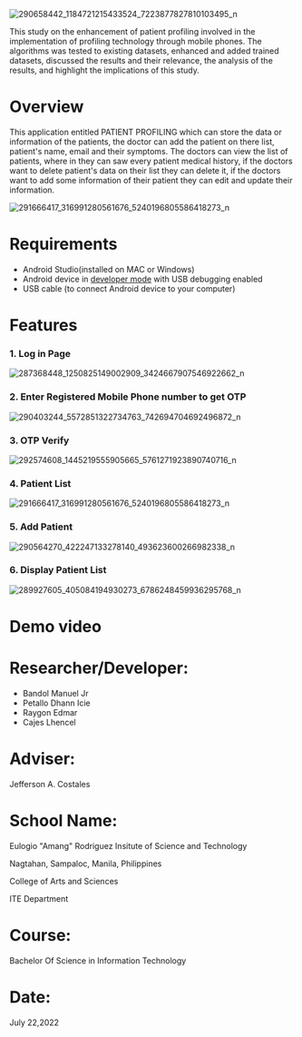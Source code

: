 
![290658442_1184721215433524_7223877827810103495_n](https://user-images.githubusercontent.com/106504421/180367137-53d22f97-cd14-44b6-97f4-39263fd67b93.png)

This study on the enhancement of patient profiling involved in the implementation of profiling technology through mobile phones. The algorithms was tested to existing datasets, enhanced and added trained datasets, discussed the results and their relevance, the analysis of the results, and highlight the implications of this study.


# Overview
This application entitled PATIENT PROFILING which can store the data or information of the patients, the doctor can add the patient on there list, patient's name, email and their symptoms. The doctors can view the list of patients, where in they can saw every patient medical history, if the doctors want to delete patient's data on their list they can delete it, if the doctors want to add some information of their patient they can edit and update their information.

![291666417_316991280561676_5240196805586418273_n](https://user-images.githubusercontent.com/106504421/180369634-43ce8dd1-6d24-400d-af6c-b80261b5db69.png)


# Requirements
* Android Studio(installed on MAC or Windows)
* Android device in [developer mode](https://developer.android.com/studio/debug/dev-options) with USB debugging enabled
* USB cable (to connect Android device to your computer)


# Features

### 1. Log in Page

![287368448_1250825149002909_3424667907546922662_n](https://user-images.githubusercontent.com/106504421/180370531-6171d352-ede0-46bc-bd5d-908279f3c942.png)

### 2. Enter Registered Mobile Phone number to get OTP

![290403244_5572851322734763_742694704692496872_n](https://user-images.githubusercontent.com/106504421/180370876-95f2aed1-53c3-4cd4-8c0c-a2ab687d7c2e.png)

### 3. OTP Verify

![292574608_1445219555905665_5761271923890740716_n](https://user-images.githubusercontent.com/106504421/180371040-b36cbf66-def3-4acb-b256-1f8ef0503af7.png)

### 4. Patient List

![291666417_316991280561676_5240196805586418273_n](https://user-images.githubusercontent.com/106504421/180371131-9dba835d-489b-4e99-a0ce-2db8ff848d23.png)

### 5. Add Patient

![290564270_422247133278140_493623600266982338_n](https://user-images.githubusercontent.com/106504421/180371431-6b8f7fba-ad21-455a-8539-9aab65ace452.png)

### 6. Display Patient List
![289927605_405084194930273_6786248459936295768_n](https://user-images.githubusercontent.com/106504421/180371626-7ec4496d-1b3d-495e-9a58-f280899fbf06.png)

# Demo video




# Researcher/Developer:
* Bandol Manuel Jr
* Petallo Dhann Icie
* Raygon Edmar
* Cajes Lhencel

# Adviser:
Jefferson A. Costales

# School Name:
Eulogio "Amang" Rodriguez Insitute of Science and Technology

Nagtahan, Sampaloc, Manila, Philippines

College of Arts and Sciences

ITE Department

# Course:
Bachelor Of Science in Information Technology

# Date:
July 22,2022



